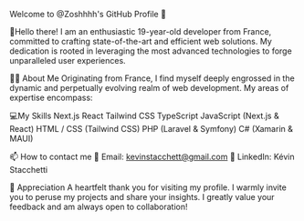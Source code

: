 Welcome to @Zoshhhh's GitHub Profile 🌟

👋Hello there! I am an enthusiastic 19-year-old developer from France, committed to crafting state-of-the-art and efficient web solutions. My dedication is rooted in leveraging the most advanced technologies to forge unparalleled user experiences.


👨‍💻 About Me
Originating from France, I find myself deeply engrossed in the dynamic and perpetually evolving realm of web development. My areas of expertise encompass:


💻My Skills
Next.js
React
Tailwind CSS
TypeScript
JavaScript (Next.js & React)
HTML / CSS (Tailwind CSS)
PHP (Laravel & Symfony)
C# (Xamarin & MAUI)


📫 How to contact me
📧 Email: kevinstacchett@gmail.com
🔗 LinkedIn: Kévin Stacchetti


🙏 Appreciation
A heartfelt thank you for visiting my profile. I warmly invite you to peruse my projects and share your insights. I greatly value your feedback and am always open to collaboration!





